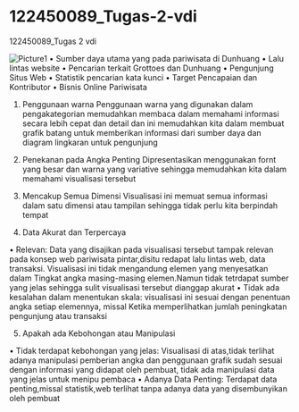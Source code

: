 # 122450089_Tugas-2-vdi
122450089_Tugas 2 vdi

![Picture1](https://github.com/user-attachments/assets/d12fb0df-6012-4e25-8968-295cc1b75371)
•	Sumber daya utama yang pada pariwisata di  Dunhuang
•	Lalu lintas website
•	Pencarian terkait Grottoes dan Dunhuang
•	Pengunjung Situs Web
•	Statistik pencarian kata kunci
•	Target Pencapaian dan Kontributor
•	Bisnis Online Pariwisata

1.	Penggunaan warna
Penggunaan warna yang digunakan dalam pengakategorian memudahkan membaca dalam memahami informasi secara lebih cepat dan detail dan ini memudahkan kita dalam membuat grafik batang untuk memberikan informasi dari sumber daya dan diagram lingkaran untuk pengunjung
2.	Penekanan pada Angka Penting
Dipresentasikan menggunakan fornt yang besar dan warna yang variative sehingga memudahkan kita dalam memahami visualisasi tersebut
3.	Mencakup Semua Dimensi
Visualisasi ini memuat semua informasi dalam satu dimensi atau tampilan sehingga tidak perlu kita berpindah tempat

4.	Data Akurat dan Terpercaya
   
•	Relevan: Data yang disajikan pada visualisasi tersebut tampak relevan pada  konsep web pariwisata pintar,disitu redapat lalu lintas web, data transaksi. Visualisasi ini tidak mengandung elemen yang menyesatkan dalam Tingkat angka masing-masing elemen.Namun tidak tetrdapat sumber yang jelas sehingga sulit visualisasi tersebut dianggap akurat
•	Tidak ada kesalahan dalam menentukan skala: visualisasi ini sesuai dengan penentuan angka setiap elemennya, missal Ketika memperlihatkan jumlah peningkatan pengunjung atau transaksi

5.	Apakah ada Kebohongan atau Manipulasi
   
•	Tidak terdapat kebohongan yang jelas:  Visualisasi di atas,tidak terlihat adanya manipulasi pemberian angka dan penggunaan grafik sudah sesuai dengan informasi yang didapat oleh pembuat, tidak ada manipulasi data yang jelas untuk menipu pembaca
•	Adanya Data Penting: Terdapat data penting,missal statistik,web terlihat tanpa adanya data yang disembunyikan oleh pembuat 




